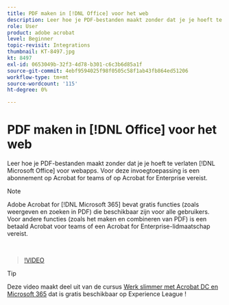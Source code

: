 ```yaml
---
title: PDF maken in [!DNL Office] voor het web
description: Leer hoe je PDF-bestanden maakt zonder dat je je hoeft te verlaten [!DNL Microsoft Office] voor webapps
role: User
product: adobe acrobat
level: Beginner
topic-revisit: Integrations
thumbnail: KT-8497.jpg
kt: 8497
exl-id: 0653049b-32f3-4d78-b301-c6c3b6d85a1f
source-git-commit: 4ebf9594025f98f0505c58f1ab43fb864ed51206
workflow-type: tm+mt
source-wordcount: '115'
ht-degree: 0%

---
```


# PDF maken in [!DNL Office] voor het web

Leer hoe je PDF-bestanden maakt zonder dat je je hoeft te verlaten [!DNL Microsoft Office] voor webapps. Voor deze invoegtoepassing is een abonnement op Acrobat for teams of op Acrobat for Enterprise vereist.

>[!NOTE]
>
>Adobe Acrobat for [!DNL Microsoft 365] bevat gratis functies (zoals weergeven en zoeken in PDF) die beschikbaar zijn voor alle gebruikers. Voor andere functies (zoals het maken en combineren van PDF) is een betaald Acrobat voor teams of een Acrobat for Enterprise-lidmaatschap vereist.

<br>

>[!VIDEO](https://video.tv.adobe.com/v/337482?quality=12&learn=on&hidetitle=true)

>[!TIP]
>
>Deze video maakt deel uit van de cursus [Werk slimmer met Acrobat DC en Microsoft 365](https://experienceleague.adobe.com/?recommended=Acrobat-U-1-2021.microsoft365) dat is gratis beschikbaar op Experience League !

